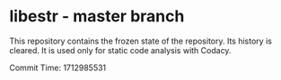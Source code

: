 # libestr - master branch

This repository contains the frozen state of the repository.
Its history is cleared. It is used only for static code
analysis with Codacy.

Commit Time: 1712985531